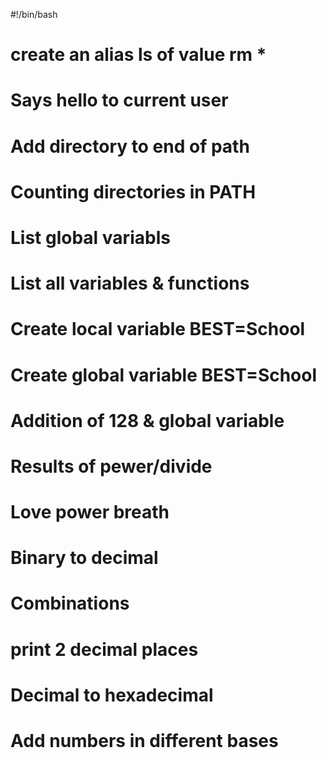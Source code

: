 #!/bin/bash
# create an alias ls of value rm *
# Says hello to current user
# Add directory to end of path
# Counting directories in PATH
# List global variabls
# List all variables & functions
# Create local variable BEST=School
# Create global variable BEST=School
# Addition of 128 & global variable
# Results of pewer/divide
# Love power breath
# Binary to decimal
# Combinations
# print 2 decimal places
# Decimal to hexadecimal
# Add numbers in different bases
